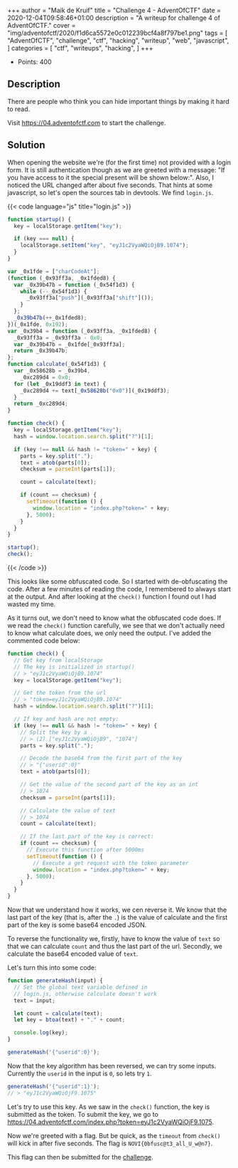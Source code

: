 +++
author = "Maik de Kruif"
title = "Challenge 4 - AdventOfCTF"
date = 2020-12-04T09:58:46+01:00
description = "A writeup for challenge 4 of AdventOfCTF."
cover = "img/adventofctf/2020/f1d6ca5572e0c012239bcf4a8f797be1.png"
tags = [
    "AdventOfCTF",
    "challenge",
    "ctf",
    "hacking",
    "writeup",
    "web",
    "javascript",
]
categories = [
    "ctf",
    "writeups",
    "hacking",
]
+++

- Points: 400

## Description

There are people who think you can hide important things by making it hard to read.

Visit <https://04.adventofctf.com> to start the challenge.

## Solution

When opening the website we're (for the first time) not provided with a login form. It is still authentication though as we are greeted with a message: "If you have access to it the special present will be shown below:". Also, I noticed the URL changed after about five seconds. That hints at some javascript, so let's open the sources tab in devtools. We find `login.js`.

{{< code language="js" title="login.js" >}}

```js
function startup() {
  key = localStorage.getItem("key");

  if (key === null) {
    localStorage.setItem("key", "eyJ1c2VyaWQiOjB9.1074");
  }
}

var _0x1fde = ["charCodeAt"];
(function (_0x93ff3a, _0x1fded8) {
  var _0x39b47b = function (_0x54f1d3) {
    while (--_0x54f1d3) {
      _0x93ff3a["push"](_0x93ff3a["shift"]());
    }
  };
  _0x39b47b(++_0x1fded8);
})(_0x1fde, 0x192);
var _0x39b4 = function (_0x93ff3a, _0x1fded8) {
  _0x93ff3a = _0x93ff3a - 0x0;
  var _0x39b47b = _0x1fde[_0x93ff3a];
  return _0x39b47b;
};
function calculate(_0x54f1d3) {
  var _0x58628b = _0x39b4,
    _0xc289d4 = 0x0;
  for (let _0x19ddf3 in text) {
    _0xc289d4 += text[_0x58628b("0x0")](_0x19ddf3);
  }
  return _0xc289d4;
}

function check() {
  key = localStorage.getItem("key");
  hash = window.location.search.split("?")[1];

  if (key !== null && hash != "token=" + key) {
    parts = key.split(".");
    text = atob(parts[0]);
    checksum = parseInt(parts[1]);

    count = calculate(text);

    if (count == checksum) {
      setTimeout(function () {
        window.location = "index.php?token=" + key;
      }, 5000);
    }
  }
}

startup();
check();
```

{{< /code >}}

This looks like some obfuscated code. So I started with de-obfuscating the code. After a few minutes of reading the code, I remembered to always start at the output. And after looking at the `check()` function I found out I had wasted my time.

As it turns out, we don't need to know what the obfuscated code does. If we read the `check()` function carefully, we see that we don't actually need to know what calculate does, we only need the output. I've added the commented code below:

```js
function check() {
  // Get key from localStorage
  // The key is initialized in startup()
  // > "eyJ1c2VyaWQiOjB9.1074"
  key = localStorage.getItem("key");

  // Get the token from the url
  // > "token=eyJ1c2VyaWQiOjB9.1074"
  hash = window.location.search.split("?")[1];

  // If key and hash are not empty:
  if (key !== null && hash != "token=" + key) {
    // Split the key by a .
    // > (2) ["eyJ1c2VyaWQiOjB9", "1074"]
    parts = key.split(".");

    // Decode the base64 from the first part of the key
    // > "{"userid":0}"
    text = atob(parts[0]);

    // Get the value of the second part of the key as an int
    // > 1074
    checksum = parseInt(parts[1]);

    // Calculate the value of text
    // > 1074
    count = calculate(text);

    // If the last part of the key is correct:
    if (count == checksum) {
      // Execute this function after 5000ms
      setTimeout(function () {
        // Execute a get request with the token parameter
        window.location = "index.php?token=" + key;
      }, 5000);
    }
  }
}
```

Now that we understand how it works, we cen reverse it. We know that the last part of the key (that is, after the `.`) is the value of calculate and the first part of the key is some base64 encoded JSON.

To reverse the functionality we, firstly, have to know the value of `text` so that we can calculate `count` and thus the last part of the url. Secondly, we calculate the base64 encoded value of `text`.

Let's turn this into some code:

```js
function generateHash(input) {
  // Set the global text variable defined in
  // login.js, otherwise calculate doesn't work
  text = input;

  let count = calculate(text);
  let key = btoa(text) + "." + count;

  console.log(key);
}

generateHash('{"userid":0}');
```

Now that the key algorithm has been reversed, we can try some inputs. Currently the `userid` in the input is `0`, so lets try `1`.

```js
generateHash('{"userid":1}');
// > "eyJ1c2VyaWQiOjF9.1075"
```

Let's try to use this key. As we saw in the `check()` function, the key is submitted as the token. To submit the key, we go to <https://04.adventofctf.com/index.php?token=eyJ1c2VyaWQiOjF9.1075>.

Now we're greeted with a flag. But be quick, as the `timeout` from `check()` will kick in after five seconds. The flag is `NOVI{0bfusc@t3_all_U_w@n7}`.

This flag can then be submitted for the [challenge](https://ctfd.adventofctf.com/challenges#4-5).
